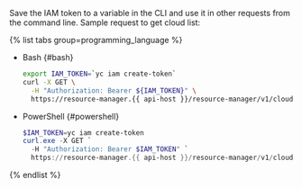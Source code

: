 Save the IAM token to a variable in the CLI and use it in other requests from the command line. Sample request to get cloud list:

{% list tabs group=programming_language %}

- Bash {#bash}

   ```bash
   export IAM_TOKEN=`yc iam create-token`
   curl -X GET \
     -H "Authorization: Bearer ${IAM_TOKEN}" \
     https://resource-manager.{{ api-host }}/resource-manager/v1/clouds
   ```

- PowerShell {#powershell}

   ```powershell
   $IAM_TOKEN=yc iam create-token
   curl.exe -X GET `
     -H "Authorization: Bearer $IAM_TOKEN" `
     https://resource-manager.{{ api-host }}/resource-manager/v1/clouds
   ```

{% endlist %}
